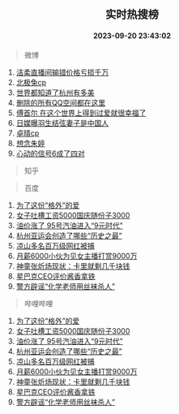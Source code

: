 <div align="center"><h2>实时热搜榜</h2><h4>2023-09-20 23:43:02</h4></div>

> 微博  

1. [洁柔直播间输错价格亏损千万](https://s.weibo.com/weibo?q=%23%E6%B4%81%E6%9F%94%E7%9B%B4%E6%92%AD%E9%97%B4%E8%BE%93%E9%94%99%E4%BB%B7%E6%A0%BC%E4%BA%8F%E6%8D%9F%E5%8D%83%E4%B8%87%23&t=31&band_rank=1&Refer=top)<br />
2. [北极兔cp](https://s.weibo.com/weibo?q=%E5%8C%97%E6%9E%81%E5%85%94cp&t=31&band_rank=2&Refer=top)<br />
3. [世界都知道了杭州有多美](https://s.weibo.com/weibo?q=%23%E4%B8%96%E7%95%8C%E9%83%BD%E7%9F%A5%E9%81%93%E4%BA%86%E6%9D%AD%E5%B7%9E%E6%9C%89%E5%A4%9A%E7%BE%8E%23&t=31&band_rank=3&Refer=top)<br />
4. [删除的所有QQ空间都在这里](https://s.weibo.com/weibo?q=%23%E5%88%A0%E9%99%A4%E7%9A%84%E6%89%80%E6%9C%89QQ%E7%A9%BA%E9%97%B4%E9%83%BD%E5%9C%A8%E8%BF%99%E9%87%8C%23&t=31&band_rank=4&Refer=top)<br />
5. [傅首尔 在这个世界上得到过爱就很幸福了](https://s.weibo.com/weibo?q=%E5%82%85%E9%A6%96%E5%B0%94%20%E5%9C%A8%E8%BF%99%E4%B8%AA%E4%B8%96%E7%95%8C%E4%B8%8A%E5%BE%97%E5%88%B0%E8%BF%87%E7%88%B1%E5%B0%B1%E5%BE%88%E5%B9%B8%E7%A6%8F%E4%BA%86&t=31&band_rank=5&Refer=top)<br />
6. [日媒曝羽生结弦妻子是中国人](https://s.weibo.com/weibo?q=%23%E6%97%A5%E5%AA%92%E6%9B%9D%E7%BE%BD%E7%94%9F%E7%BB%93%E5%BC%A6%E5%A6%BB%E5%AD%90%E6%98%AF%E4%B8%AD%E5%9B%BD%E4%BA%BA%23&t=31&band_rank=6&Refer=top)<br />
7. [卓晴cp](https://s.weibo.com/weibo?q=%E5%8D%93%E6%99%B4cp&t=31&band_rank=7&Refer=top)<br />
8. [想念朱婷](https://s.weibo.com/weibo?q=%E6%83%B3%E5%BF%B5%E6%9C%B1%E5%A9%B7&t=31&band_rank=8&Refer=top)<br />
9. [心动的信号6成了四对](https://s.weibo.com/weibo?q=%23%E5%BF%83%E5%8A%A8%E7%9A%84%E4%BF%A1%E5%8F%B76%E6%88%90%E4%BA%86%E5%9B%9B%E5%AF%B9%23&t=31&band_rank=9&Refer=top)<br />

> 知乎  


> 百度  

1. [为了这份“格外”的爱](https://www.baidu.com/s?wd=%E4%B8%BA%E4%BA%86%E8%BF%99%E4%BB%BD%E2%80%9C%E6%A0%BC%E5%A4%96%E2%80%9D%E7%9A%84%E7%88%B1&sa=fyb_news&rsv_dl=fyb_news)<br />
2. [女子吐槽工资5000国庆随份子3000](https://www.baidu.com/s?wd=%E5%A5%B3%E5%AD%90%E5%90%90%E6%A7%BD%E5%B7%A5%E8%B5%845000%E5%9B%BD%E5%BA%86%E9%9A%8F%E4%BB%BD%E5%AD%903000&sa=fyb_news&rsv_dl=fyb_news)<br />
3. [油价涨了 95号汽油进入“9元时代”](https://www.baidu.com/s?wd=%E6%B2%B9%E4%BB%B7%E6%B6%A8%E4%BA%86+95%E5%8F%B7%E6%B1%BD%E6%B2%B9%E8%BF%9B%E5%85%A5%E2%80%9C9%E5%85%83%E6%97%B6%E4%BB%A3%E2%80%9D&sa=fyb_news&rsv_dl=fyb_news)<br />
4. [杭州亚运会创造了哪些“历史之最”](https://www.baidu.com/s?wd=%E6%9D%AD%E5%B7%9E%E4%BA%9A%E8%BF%90%E4%BC%9A%E5%88%9B%E9%80%A0%E4%BA%86%E5%93%AA%E4%BA%9B%E2%80%9C%E5%8E%86%E5%8F%B2%E4%B9%8B%E6%9C%80%E2%80%9D&sa=fyb_news&rsv_dl=fyb_news)<br />
5. [凉山多名百万级网红被捕](https://www.baidu.com/s?wd=%E5%87%89%E5%B1%B1%E5%A4%9A%E5%90%8D%E7%99%BE%E4%B8%87%E7%BA%A7%E7%BD%91%E7%BA%A2%E8%A2%AB%E6%8D%95&sa=fyb_news&rsv_dl=fyb_news)<br />
6. [月薪6000小伙为见女主播打赏9000万](https://www.baidu.com/s?wd=%E6%9C%88%E8%96%AA6000%E5%B0%8F%E4%BC%99%E4%B8%BA%E8%A7%81%E5%A5%B3%E4%B8%BB%E6%92%AD%E6%89%93%E8%B5%8F9000%E4%B8%87&sa=fyb_news&rsv_dl=fyb_news)<br />
7. [神童张炘炀现状：卡里就剩几千块钱](https://www.baidu.com/s?wd=%E7%A5%9E%E7%AB%A5%E5%BC%A0%E7%82%98%E7%82%80%E7%8E%B0%E7%8A%B6%EF%BC%9A%E5%8D%A1%E9%87%8C%E5%B0%B1%E5%89%A9%E5%87%A0%E5%8D%83%E5%9D%97%E9%92%B1&sa=fyb_news&rsv_dl=fyb_news)<br />
8. [星巴克CEO评价酱香拿铁](https://www.baidu.com/s?wd=%E6%98%9F%E5%B7%B4%E5%85%8BCEO%E8%AF%84%E4%BB%B7%E9%85%B1%E9%A6%99%E6%8B%BF%E9%93%81&sa=fyb_news&rsv_dl=fyb_news)<br />
9. [警方辟谣“化学老师用丝袜杀人”](https://www.baidu.com/s?wd=%E8%AD%A6%E6%96%B9%E8%BE%9F%E8%B0%A3%E2%80%9C%E5%8C%96%E5%AD%A6%E8%80%81%E5%B8%88%E7%94%A8%E4%B8%9D%E8%A2%9C%E6%9D%80%E4%BA%BA%E2%80%9D&sa=fyb_news&rsv_dl=fyb_news)<br />

> 哔哩哔哩  

1. [为了这份“格外”的爱](https://www.baidu.com/s?wd=%E4%B8%BA%E4%BA%86%E8%BF%99%E4%BB%BD%E2%80%9C%E6%A0%BC%E5%A4%96%E2%80%9D%E7%9A%84%E7%88%B1&sa=fyb_news&rsv_dl=fyb_news)<br />
2. [女子吐槽工资5000国庆随份子3000](https://www.baidu.com/s?wd=%E5%A5%B3%E5%AD%90%E5%90%90%E6%A7%BD%E5%B7%A5%E8%B5%845000%E5%9B%BD%E5%BA%86%E9%9A%8F%E4%BB%BD%E5%AD%903000&sa=fyb_news&rsv_dl=fyb_news)<br />
3. [油价涨了 95号汽油进入“9元时代”](https://www.baidu.com/s?wd=%E6%B2%B9%E4%BB%B7%E6%B6%A8%E4%BA%86+95%E5%8F%B7%E6%B1%BD%E6%B2%B9%E8%BF%9B%E5%85%A5%E2%80%9C9%E5%85%83%E6%97%B6%E4%BB%A3%E2%80%9D&sa=fyb_news&rsv_dl=fyb_news)<br />
4. [杭州亚运会创造了哪些“历史之最”](https://www.baidu.com/s?wd=%E6%9D%AD%E5%B7%9E%E4%BA%9A%E8%BF%90%E4%BC%9A%E5%88%9B%E9%80%A0%E4%BA%86%E5%93%AA%E4%BA%9B%E2%80%9C%E5%8E%86%E5%8F%B2%E4%B9%8B%E6%9C%80%E2%80%9D&sa=fyb_news&rsv_dl=fyb_news)<br />
5. [凉山多名百万级网红被捕](https://www.baidu.com/s?wd=%E5%87%89%E5%B1%B1%E5%A4%9A%E5%90%8D%E7%99%BE%E4%B8%87%E7%BA%A7%E7%BD%91%E7%BA%A2%E8%A2%AB%E6%8D%95&sa=fyb_news&rsv_dl=fyb_news)<br />
6. [月薪6000小伙为见女主播打赏9000万](https://www.baidu.com/s?wd=%E6%9C%88%E8%96%AA6000%E5%B0%8F%E4%BC%99%E4%B8%BA%E8%A7%81%E5%A5%B3%E4%B8%BB%E6%92%AD%E6%89%93%E8%B5%8F9000%E4%B8%87&sa=fyb_news&rsv_dl=fyb_news)<br />
7. [神童张炘炀现状：卡里就剩几千块钱](https://www.baidu.com/s?wd=%E7%A5%9E%E7%AB%A5%E5%BC%A0%E7%82%98%E7%82%80%E7%8E%B0%E7%8A%B6%EF%BC%9A%E5%8D%A1%E9%87%8C%E5%B0%B1%E5%89%A9%E5%87%A0%E5%8D%83%E5%9D%97%E9%92%B1&sa=fyb_news&rsv_dl=fyb_news)<br />
8. [星巴克CEO评价酱香拿铁](https://www.baidu.com/s?wd=%E6%98%9F%E5%B7%B4%E5%85%8BCEO%E8%AF%84%E4%BB%B7%E9%85%B1%E9%A6%99%E6%8B%BF%E9%93%81&sa=fyb_news&rsv_dl=fyb_news)<br />
9. [警方辟谣“化学老师用丝袜杀人”](https://www.baidu.com/s?wd=%E8%AD%A6%E6%96%B9%E8%BE%9F%E8%B0%A3%E2%80%9C%E5%8C%96%E5%AD%A6%E8%80%81%E5%B8%88%E7%94%A8%E4%B8%9D%E8%A2%9C%E6%9D%80%E4%BA%BA%E2%80%9D&sa=fyb_news&rsv_dl=fyb_news)<br />
